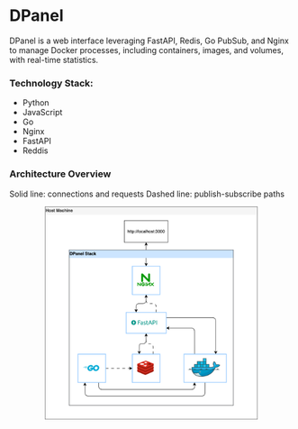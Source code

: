 # DPanel

DPanel is a web interface leveraging FastAPI, Redis, Go PubSub, and Nginx to manage Docker processes, including containers, images, and volumes, with real-time statistics.

### Technology Stack:
- Python
- JavaScript
- Go
- Nginx
- FastAPI
- Reddis

### Architecture Overview

Solid line: connections and requests
Dashed line: publish-subscribe paths

<div style="width: 75%; margin: 0 auto;">
    <img src="./DPanel.drawio.svg" alt="Alt text">
</div>
